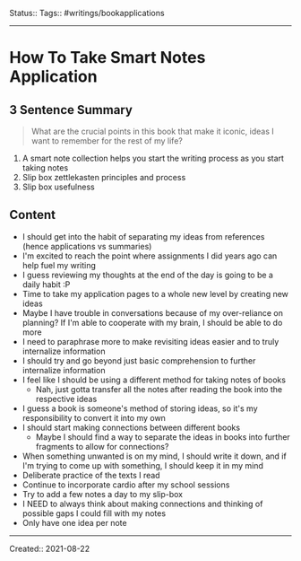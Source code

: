 Status::
Tags:: #writings/bookapplications
___
# How To Take Smart Notes Application
## 3 Sentence Summary
 > What are the crucial points in this book that make it iconic, ideas I want to remember for the rest of my life?
1.  A smart note collection helps you start the writing process as you start taking notes
2. Slip box zettlekasten principles and process
3. Slip box usefulness
## Content
- I should get into the habit of separating my ideas from references (hence applications vs summaries)
- I'm excited to reach the point where assignments I did years ago can help fuel my writing
- I guess reviewing my thoughts at the end of the day is going to be a daily habit :P
- Time to take my application pages to a whole new level by creating new ideas
- Maybe I have trouble in conversations because of my over-reliance on planning? If I'm able to cooperate with my brain, I should be able to do more
- I need to paraphrase more to make revisiting ideas easier and to truly internalize information
- I should try and go beyond just basic comprehension to further internalize information
- I feel like I should be using a different method for taking notes of books
	- Nah, just gotta transfer all the notes after reading the book into the respective ideas
- I guess a book is someone's method of storing ideas, so it's my responsibility to convert it into my own
- I should start making connections between different books
	- Maybe I should find a way to separate the ideas in books into further fragments to allow for connections?
- When something unwanted is on my mind, I should write it down, and if I'm trying to come up with something, I should keep it in my mind
- Deliberate practice of the texts I read
- Continue to incorporate cardio after my school sessions
- Try to add a few notes a day to my slip-box
- I NEED to always think about making connections and thinking of possible gaps I could fill with my notes
- Only have one idea per note
___
Created:: 2021-08-22 